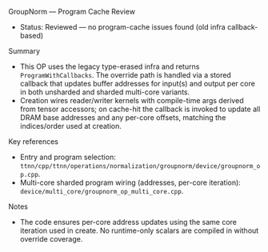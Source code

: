 GroupNorm — Program Cache Review

- Status: Reviewed — no program-cache issues found (old infra callback-based)

Summary
- This OP uses the legacy type-erased infra and returns `ProgramWithCallbacks`. The override path is handled via a stored callback that updates buffer addresses for input(s) and output per core in both unsharded and sharded multi-core variants.
- Creation wires reader/writer kernels with compile-time args derived from tensor accessors; on cache-hit the callback is invoked to update all DRAM base addresses and any per-core offsets, matching the indices/order used at creation.

Key references
- Entry and program selection: `ttnn/cpp/ttnn/operations/normalization/groupnorm/device/groupnorm_op.cpp`.
- Multi-core sharded program wiring (addresses, per-core iteration): `device/multi_core/groupnorm_op_multi_core.cpp`.

Notes
- The code ensures per-core address updates using the same core iteration used in create. No runtime-only scalars are compiled in without override coverage.
